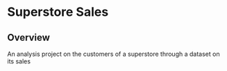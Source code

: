 # Superstore Sales

## Overview
An analysis project on the customers of a superstore through a dataset on its sales
